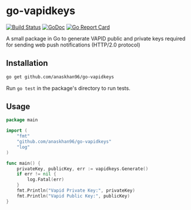 # go-vapidkeys
[![Build Status](https://travis-ci.org/anaskhan96/go-vapidkeys.svg?branch=master)](https://travis-ci.org/anaskhan96/go-vapidkeys)
[![GoDoc](https://godoc.org/github.com/anaskhan96/go-vapidkeys?status.svg)](https://godoc.org/github.com/anaskhan96/go-vapidkeys)
[![Go Report Card](https://goreportcard.com/badge/github.com/anaskhan96/go-vapidkeys)](https://goreportcard.com/report/github.com/anaskhan96/go-vapidkeys)

A small package in Go to generate VAPID public and private keys required for sending web push notifications (HTTP/2.0 protocol)

## Installation

```bash
go get github.com/anaskhan96/go-vapidkeys
```

Run `go test` in the package's directory to run tests.

## Usage

```go
package main

import (
	"fmt"
	"github.com/anaskhan96/go-vapidkeys"
	"log"
)

func main() {
	privateKey, publicKey, err := vapidkeys.Generate()
	if err != nil {
		log.Fatal(err)
	}
	fmt.Println("Vapid Private Key:", privateKey)
	fmt.Println("Vapid Public Key:", publicKey)
}

```
